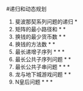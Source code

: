 #递归和动态规划

 1. 斐波那契系列问题的递归 *
 2. 矩阵的最小路径和 * *
 3. 换钱的最少货币数 * *
 4. 换钱的方法数 * *
 5. 最长递增子序列 * * *
 6. 最长公共子序列问题 * *
 7. 最长公共子串问题 * * *
 8. 龙与地下城游戏问题 * *
 9. N皇后问题 * * *